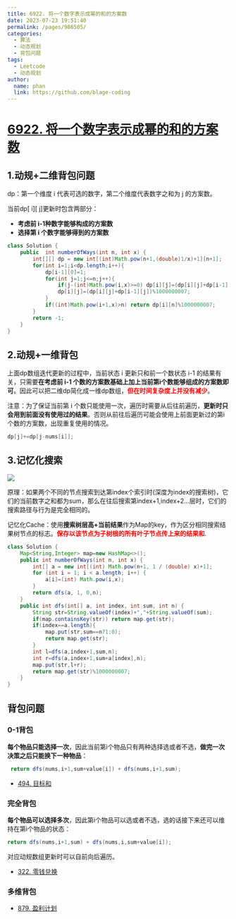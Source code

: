 ```yaml
---
title: 6922. 将一个数字表示成幂的和的方案数
date: 2023-07-23 19:51:40
permalink: /pages/986505/
categories:
  - 算法
  - 动态规划
  - 背包问题
tags:
  - Leetcode
  - 动态规划
author: 
  name: phan
  link: https://github.com/blage-coding
---
```

# [6922. 将一个数字表示成幂的和的方案数](https://leetcode.cn/problems/ways-to-express-an-integer-as-sum-of-powers/)

## 1.动规+二维背包问题

dp：第一个维度 i 代表可选的数字，第二个维度代表数字之和为 j 的方案数。

当前dp\[ i\]\[ j\]更新时包含两部分：

- **考虑前 i-1种数字能够构成的方案数**
- **选择第 i 个数字能够得到的方案数**

```java
class Solution {
    public  int numberOfWays(int n, int x) {
        int[][] dp = new int[(int)Math.pow(n+1,(double)1/x)+1][n+1];
        for(int i=1;i<dp.length;i++){
            dp[i-1][0]=1;
            for(int j=1;j<=n;j++){
                if(j-(int)Math.pow(i,x)>=0) dp[i][j]=(dp[i][j]+dp[i-1][j-(int)Math.pow(i,x)])%1000000007;
                dp[i][j]=(dp[i][j]+dp[i-1][j])%1000000007;
            }
            if((int)Math.pow(i+1,x)>n) return dp[i][n]%1000000007;
        }
        return -1;
    }
}
```

## 2.动规+一维背包

上面dp数组迭代更新的过程中，当前状态 i 更新只和前一个数状态 i-1 的结果有关，只需要**在考虑前 i-1 个数的方案数基础上加上当前第i个数能够组成的方案数即可**。因此可以把二维dp简化成一维dp数组，<font color="red">**但在时间复杂度上并没有减少**</font>。

注意：为了保证当前第 i 个数只能使用一次，遍历时需要从后往前遍历，**更新时只会用到前面没有使用过的结果**。否则从前往后遍历可能会使用上前面更新过的第i个数的方案数，出现重复使用的情况。

```java
dp[j]+=dp[j-nums[i]];
```

## 3.记忆化搜索

![](https://jsd.cdn.zzko.cn/gh/blage-coding/picx-images-hosting@master/20230723/image.6yloklmuq3g0.webp)

原理：如果两个不同的节点搜索到达第index个索引时(深度为index的搜索树)，它们的当前数字之和都为sum，那么在往后搜索第index+1,index+2...层时，它们的搜索路径与行为是完全相同的。

记忆化Cache：使用**搜索树层高+当前结果**作为Map的key，作为区分相同搜索结果树节点的标志。<font color="red">**保存以该节点为子树根的所有叶子节点传上来的结果和**</font>.

```java
class Solution {
    Map<String,Integer> map=new HashMap<>();
    public int numberOfWays(int n, int x) {
        int[] a = new int[(int) Math.pow(n+1, 1 / (double) x)+1];
        for (int i = 1; i < a.length; i++) {
            a[i]=(int) Math.pow(i,x);
        }
        return dfs(a, 1, 0,n);
    }
    public int dfs(int[] a, int index, int sum, int n) {
        String str=String.valueOf(index)+","+String.valueOf(sum);
        if(map.containsKey(str)) return map.get(str);
        if(index==a.length){
            map.put(str,sum==n?1:0);
            return map.get(str);
        }
        int l=dfs(a,index+1,sum,n);
        int r=dfs(a,index+1,sum+a[index],n);
        map.put(str,l+r);
        return map.get(str)%1000000007;        
    }
}
```

## 背包问题

### 0-1背包

**每个物品只能选择一次**，因此当前第i个物品只有两种选择选或者不选，**做完一次决策之后只能换下一种物品**：

```java
 return dfs(nums,i+1,sum+value[i]) + dfs(nums,i+1,sum);
```

- [494. 目标和](https://leetcode.cn/problems/target-sum/)

### 完全背包

**每个物品可以选择多次**，因此第i个物品可以选或者不选，选的话接下来还可以维持在第i个物品的状态：

```java
return dfs(nums,i+1,sum) + dfs(nums,i,sum+value[i]);
```

对应动规数组更新时可以自前向后遍历。

- [322. 零钱兑换](https://leetcode.cn/problems/coin-change/)

### 多维背包

- [879. 盈利计划](https://leetcode.cn/problems/profitable-schemes/)